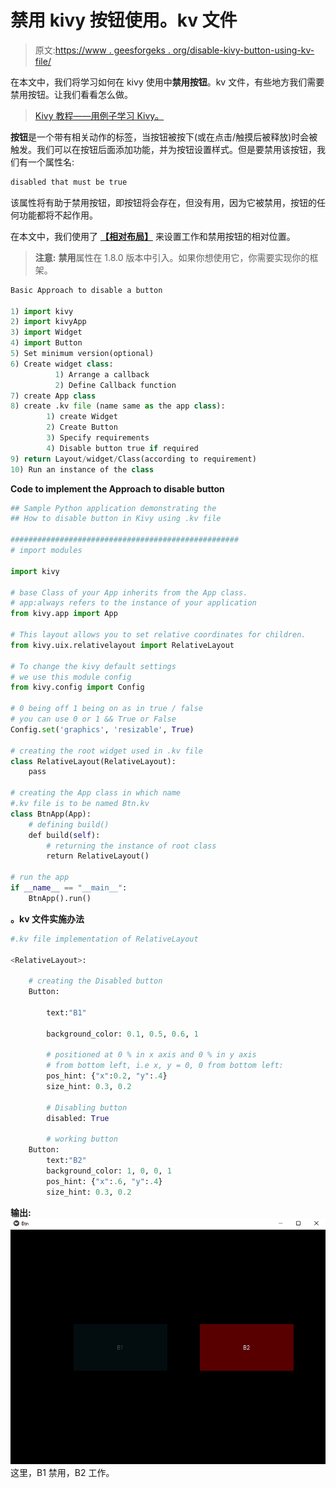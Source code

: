 # 禁用 kivy 按钮使用。kv 文件

> 原文:[https://www . geesforgeks . org/disable-kivy-button-using-kv-file/](https://www.geeksforgeeks.org/disable-kivy-button-using-kv-file/)

在本文中，我们将学习如何在 kivy 使用中**禁用按钮**。kv 文件，有些地方我们需要禁用按钮。让我们看看怎么做。

> [Kivy 教程——用例子学习 Kivy。](https://www.geeksforgeeks.org/kivy-tutorial/)

**按钮**是一个带有相关动作的标签，当按钮被按下(或在点击/触摸后被释放)时会被触发。我们可以在按钮后面添加功能，并为按钮设置样式。但是要禁用该按钮，我们有一个属性名:

```py
disabled that must be true
```

该属性将有助于禁用按钮，即按钮将会存在，但没有用，因为它被禁用，按钮的任何功能都将不起作用。

在本文中，我们使用了 [**【相对布局】**](https://www.geeksforgeeks.org/python-relative-layout-in-kivy-using-kv-file/) 来设置工作和禁用按钮的相对位置。

> **注意:** **禁用**属性在 1.8.0 版本中引入。如果你想使用它，你需要实现你的框架。

```py
Basic Approach to disable a button

1) import kivy
2) import kivyApp
3) import Widget
4) import Button
5) Set minimum version(optional)
6) Create widget class:
          1) Arrange a callback
          2) Define Callback function
7) create App class
8) create .kv file (name same as the app class):
        1) create Widget
        2) Create Button
        3) Specify requirements
        4) Disable button true if required
9) return Layout/widget/Class(according to requirement)
10) Run an instance of the class 
```

**Code to implement the Approach to disable button**

```py
## Sample Python application demonstrating the 
## How to disable button in Kivy using .kv file 

################################################### 
# import modules 

import kivy 

# base Class of your App inherits from the App class. 
# app:always refers to the instance of your application 
from kivy.app import App 

# This layout allows you to set relative coordinates for children. 
from kivy.uix.relativelayout import RelativeLayout 

# To change the kivy default settings 
# we use this module config 
from kivy.config import Config 

# 0 being off 1 being on as in true / false 
# you can use 0 or 1 && True or False 
Config.set('graphics', 'resizable', True) 

# creating the root widget used in .kv file 
class RelativeLayout(RelativeLayout): 
    pass

# creating the App class in which name 
#.kv file is to be named Btn.kv 
class BtnApp(App): 
    # defining build() 
    def build(self): 
        # returning the instance of root class 
        return RelativeLayout() 

# run the app 
if __name__ == "__main__": 
    BtnApp().run() 
```

**。kv 文件实施办法**

```py
#.kv file implementation of RelativeLayout 

<RelativeLayout>: 

    # creating the Disabled button 
    Button: 

        text:"B1"

        background_color: 0.1, 0.5, 0.6, 1

        # positioned at 0 % in x axis and 0 % in y axis 
        # from bottom left, i.e x, y = 0, 0 from bottom left: 
        pos_hint: {"x":0.2, "y":.4}
        size_hint: 0.3, 0.2

        # Disabling button
        disabled: True

        # working button
    Button: 
        text:"B2"
        background_color: 1, 0, 0, 1
        pos_hint: {"x":.6, "y":.4}
        size_hint: 0.3, 0.2

```

**输出:**
![](img/f553c6b98ec0c1e9e11ddddf59046d5c.png)
这里，B1 禁用，B2 工作。